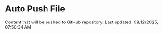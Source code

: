 # Auto Push File

Content that will be pushed to GitHub repository.
Last updated: 08/12/2025, 07:50:34 AM